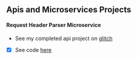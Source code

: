 ## Apis and Microservices Projects

#### Request Header Parser Microservice
* See my completed api project on [glitch](https://boom-drizzle.glitch.me/)
- [x] See code [here](https://glitch.com/edit/#!/boom-drizzle?path=server.js:6:40)
